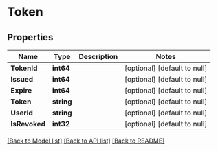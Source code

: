 # Token

## Properties
Name | Type | Description | Notes
------------ | ------------- | ------------- | -------------
**TokenId** | **int64** |  | [optional] [default to null]
**Issued** | **int64** |  | [optional] [default to null]
**Expire** | **int64** |  | [optional] [default to null]
**Token** | **string** |  | [optional] [default to null]
**UserId** | **string** |  | [optional] [default to null]
**IsRevoked** | **int32** |  | [optional] [default to null]

[[Back to Model list]](../README.md#documentation-for-models) [[Back to API list]](../README.md#documentation-for-api-endpoints) [[Back to README]](../README.md)


